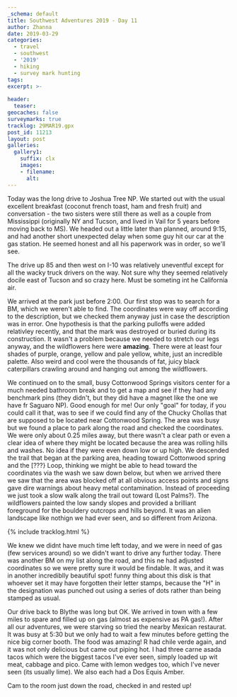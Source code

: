 ```yaml
---
_schema: default
title: Southwest Adventures 2019 - Day 11
author: Zhanna
date: 2019-03-29
categories: 
  - travel
  - southwest
  - '2019'
  - hiking
  - survey mark hunting
tags:
excerpt: >-
  
header:
  teaser:
geocaches: false
surveymarks: true
tracklog: 29MAR19.gpx
post_id: 11213
layout: post  
galleries:
  gallery1:
    suffix: clx
    images:
    - filename: 
      alt:                                       
---
```


Today was the long drive to Joshua Tree NP. We started out with the usual excellent breakfast (coconut french toast, ham and fresh fruit) and conversation - the two sisters were still there as well as a couple from Mississippi (originally NY and Tucson, and lived in Vail for 5 years before moving back to MS). We headed out a little later than planned, around 9:15, and had another short unexpected delay when some guy hit our car at the gas station. He seemed honest and all his paperwork was in order, so we'll see.

The drive up 85 and then west on I-10 was relatively uneventful except for all the wacky truck drivers on the way. Not sure why they seemed relatively docile east of Tucson and so crazy here. Must be someting int he California air.

We arrived at the park just before 2:00. Our first stop was to search for a BM, which we weren't able to find. The coordinates were way off according to the description, but we checked them anyway just in case the description was in error. One hypothesis is that the parking pulloffs were added relativley recently, and that the mark was destroyed or buried during its construction. It wasn't a problem because we needed to stretch our legs anyway, and the wildflowers here were **amazing**. There were at least four shades of purple, orange, yellow and pale yellow, white, just an incredible palette. Also weird and cool were the thousands of fat, juicy black caterpillars crawling around and hanging out among the wildflowers. 

We continued on to the small, busy Cottonwood Springs visitors center for a much needed bathroom break and to get a map and see if they had any benchmark pins (they didn't, but they did have a magnet like the one we have fr Saguaro NP). Good enough for me! Our only "goal" for today, if you could call it that, was to see if we could find any of the Chucky Chollas that are supposed to be located near Cottonwood Spring. The area was busy but we found a place to park along the road and checked the coordinates. We were only about 0.25 miles away, but there wasn't a clear path or even a clear idea of where they might be located because the area was rolling hills and washes. No idea if they were even down low or up high. We descended the trail that began at the parking area, heading toward Cottonwood spring and the [???} Loop, thinking we might be able to head toward the coordinates via the wash we saw down below, but when we arrived there we saw that the area was blocked off at all obvious access points and signs gave dire warnings about heavy metal contamination. Instead of proceeding we just took a slow walk along the trail out toward (Lost Palms?). The wildflowers painted the low sandy slopes and provided a brilliant foreground for the bouldery outcrops and hills beyond. It was an alien landscape like nothign we had ever seen, and so different from Arizona. 

{% include tracklog.html %}

We knew we didnt have much time left today, and we were in need of gas (few services around) so we didn't want to drive any further today. There was another BM on my list along the road, and this ne had adjusted coordinates so we were pretty sure it would be findable. It was, and it was in another incrediblly beautiful spot! funny thing about this disk is that whoever set it may have forgotten their letter stamps, because the "H" in the designation was punched out using a series of dots rather than being stamped as usual.

Our drive back to Blythe was long but OK. We arrived in town with a few miles to spare and filled up on gas (almost as expensive as PA gas!). After all our adventures, we were starving so tried the nearby Mexican restaurat. It was busy at 5:30 but we only had to wait a few minutes before getting the nice big corner booth. The food was amazing! R had chile verde again, and it was not only delicious but came out piping hot. I had three carne asada tacos which were the biggest tacos I've ever seen, simply loaded up wit meat, cabbage and pico. Came with lemon wedges too, which I've never seen (its usually lime). We also each had a Dos Equis Amber.

Cam to the room just down the road, checked in and rested up!


